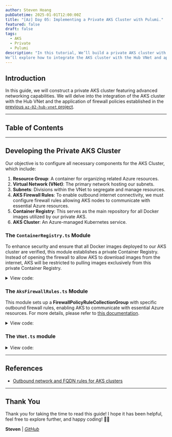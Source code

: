 ```yaml
---
author: Steven Hoang
pubDatetime: 2025-01-01T12:00:00Z
title: "[Az] Day 05: Implementing a Private AKS Cluster with Pulumi."
featured: false
draft: false
tags:
  - AKS
  - Private
  - Pulumi
description: "In this tutorial, We’ll build a private AKS cluster with advanced networking features. 
We’ll explore how to integrate the AKS cluster with the Hub VNet and apply the firewall policies we’ve created."
---
```


## Introduction

In this guide, we will construct a private AKS cluster featuring advanced networking capabilities. We will delve into the integration of the AKS cluster with the Hub VNet and the application of firewall policies established in the [previous `az-02-hub-vnet` project](az-04-pulumi-private-aks-hub-vnet-development).

---

## Table of Contents

---

## Developing the Private AKS Cluster

Our objective is to configure all necessary components for the AKS Cluster, which include:

1. **Resource Group**: A container for organizing related Azure resources.
2. **Virtual Network (VNet)**: The primary network hosting our subnets.
3. **Subnets**: Divisions within the VNet to segregate and manage resources.
4. **AKS Firewall Rules**: To enable outbound internet connectivity, we must configure firewall rules allowing AKS nodes to communicate with essential Azure resources.
5. **Container Registry**: This serves as the main repository for all Docker images utilized by our private AKS.
6. **AKS Cluster**: An Azure-managed Kubernetes service.

### The `ContainerRegistry.ts` Module

To enhance security and ensure that all Docker images deployed to our AKS cluster are verified, this module establishes a private Container Registry. Instead of opening the firewall to allow AKS to download images from the internet, AKS will be restricted to pulling images exclusively from this private Container Registry.

<details><summary>View code:</summary>

[inline](https://github.com/baoduy/drunk-azure-pulumi-articles/blob/main/az-03-aks-cluster/ContainerRegistry.ts#L1-L32)

</details>

### The `AksFirewallRules.ts` Module

This module sets up a **FirewallPolicyRuleCollectionGroup** with specific outbound firewall rules, enabling AKS to communicate with essential Azure resources. For more details, please refer to [this documentation](https://learn.microsoft.com/en-us/azure/aks/outbound-rules-control-egress).

<details><summary>View code:</summary>

[inline](https://github.com/baoduy/drunk-azure-pulumi-articles/blob/main/az-03-aks-cluster/AksFirewallRules.ts#L1-L104)

</details>

### The `VNet.ts` module

<details><summary>View code:</summary>

[inline](https://github.com/baoduy/drunk-azure-pulumi-articles/blob/main/az-03-aks-cluster/VNet.ts#L1-L173)

</details>

---

## References

- [Outbound network and FQDN rules for AKS clusters](https://learn.microsoft.com/en-us/azure/aks/outbound-rules-control-egress)

---

## Thank You

Thank you for taking the time to read this guide! I hope it has been helpful, feel free to explore further, and happy coding! 🌟✨

**Steven** | _[GitHub](https://github.com/baoduy)_
